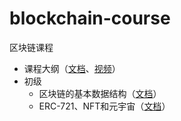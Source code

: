 # blockchain-course
区块链课程

* 课程大纲（[文档](https://biquanlibai.notion.site/28ad5330dd9645fba8f2a5a78afbc073)、[视频](https://youtu.be/VwHmemUbIeI)）
* 初级
  * 区块链的基本数据结构（[文档](https://biquanlibai.notion.site/4389a4c9e35b4e3b8b8c14f37e2d876e)）
  * ERC-721、NFT和元宇宙（[文档](https://biquanlibai.notion.site/ERC-721-NFT-62e8505393e346bc98bb5035afbe618f)）
